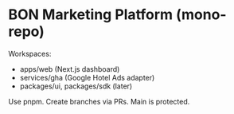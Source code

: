 # BON Marketing Platform (mono-repo)
Workspaces:
- apps/web (Next.js dashboard)
- services/gha (Google Hotel Ads adapter)
- packages/ui, packages/sdk (later)

Use pnpm. Create branches via PRs. Main is protected.
